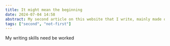 ```yaml
---
title: It might mean the beginning
date: 2024-07-04 14:58
abstract: My second article on this website that I write, mainly made of lorem ipsum for testing purposes.
tags: ["second", "not-first"]
---
```


My writing skills need be worked